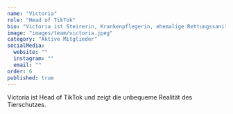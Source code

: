 ```yaml
---
name: "Victoria"
role: "Head of TikTok"
bio: "Victoria ist Steirerin, Krankenpflegerin, ehemalige Rettungssanitäterin, Hundemama und Head of TikTok. Sie mag keine Menschen. Das klingt vielleicht hart, aber sie meint es genau so. Während andere reden, diskutieren und sich im Kreis drehen, hilft sie lieber denen, die nicht sprechen können. Ihre große Liebe hat vier Pfoten, trägt den Namen Valia und ist der Grund, warum Victoria heute lieber Hunden hilft, statt Menschen etwas zu erklären. Auf TikTok zeigt sie, was Tierschutz wirklich bedeutet. Verantwortung, Schmerz, Hoffnung und eine harte, oft unbequeme Realität. Kein Schönreden, keine Show. Nur das, was sonst keiner sehen will, aber jeder sehen sollte."
image: "images/team/victoria.jpeg"
category: "Aktive Mitglieder"
socialMedia:
  website: ""
  instagram: ""
  email: ""
order: 6
published: true
---
```


Victoria ist Head of TikTok und zeigt die unbequeme Realität des Tierschutzes. 